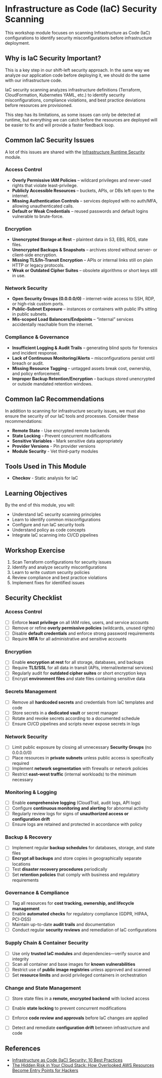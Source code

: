 # Infrastructure as Code (IaC) Security Scanning

This workshop module focuses on scanning Infrastructure as Code (IaC) configurations to identify security misconfigurations before infrastructure deployment.

## Why is IaC Security Important?
This is a key step in our shift-left security approach. In the same way we analyze our application code before deploying it, we should do the same with our infrastructure code.

IaC security scanning analyzes infrastructure definitions (Terraform, CloudFormation, Kubernetes YAML, etc.) to identify security misconfigurations, compliance violations, and best practice deviations before resources are provisioned.

This step has its limitations, as some issues can only be detected at runtime, but everything we can catch before the resources are deployed will be easier to fix and will provide a faster feedback loop.

## Common IaC Security Issues

A lot of this issues are shared with the [Infrastructure Runtime Security](../runtime_infra_scan/) module.

### Access Control
- **Overly Permissive IAM Policies** – wildcard privileges and never-used rights that violate least-privilege.
- **Publicly Accessible Resources** – buckets, APIs, or DBs left open to the internet.
- **Missing Authentication Controls** – services deployed with no auth/MFA, allowing unauthenticated calls.
- **Default or Weak Credentials** – reused passwords and default logins vulnerable to brute-force.

### Encryption
- **Unencrypted Storage at Rest** – plaintext data in S3, EBS, RDS, state files.
- **Unencrypted Backups & Snapshots** – archives stored without server- or client-side encryption.
- **Missing TLS/In-Transit Encryption** – APIs or internal links still on plain HTTP or legacy protocols.
- **Weak or Outdated Cipher Suites** – obsolete algorithms or short keys still in use.

### Network Security
- **Open Security Groups (0.0.0.0/0)** – internet-wide access to SSH, RDP, or high-risk custom ports.
- **Public-Subnet Exposure** – instances or containers with public IPs sitting in public subnets.
- **Mis-scoped Load Balancers/Endpoints** – “internal” services accidentally reachable from the internet.

### Compliance & Governance
- **Insufficient Logging & Audit Trails** – generating blind spots for forensics and incident response.
- **Lack of Continuous Monitoring/Alerts** – misconfigurations persist until breach or audit.
- **Missing Resource Tagging** – untagged assets break cost, ownership, and policy enforcement.
- **Improper Backup Retention/Encryption** – backups stored unencrypted or outside mandated retention windows.

## Common IaC Recommendations

In addition to scanning for infrastructure security issues, we must also ensure the security of our IaC tools and processes. Consider these recommendations:

- **Remote State** - Use encrypted remote backends
- **State Locking** - Prevent concurrent modifications
- **Sensitive Variables** - Mark sensitive data appropriately
- **Provider Versions** - Pin provider versions
- **Module Security** - Vet third-party modules

## Tools Used in This Module

- **Checkov** - Static analysis for IaC

## Learning Objectives

By the end of this module, you will:
- Understand IaC security scanning principles
- Learn to identify common misconfigurations
- Configure and run IaC security tools
- Understand policy as code concepts
- Integrate IaC scanning into CI/CD pipelines

## Workshop Exercise

1. Scan Terraform configurations for security issues
2. Identify and analyze security misconfigurations
3. Learn to write custom security policies
4. Review compliance and best practice violations
5. Implement fixes for identified issues

## Security Checklist

### Access Control

- [ ] Enforce **least privilege** on all IAM roles, users, and service accounts
- [ ] Remove or refine **overly permissive policies** (wildcards, unused rights)
- [ ] Disable **default credentials** and enforce strong password requirements
- [ ] Require **MFA** for all administrative and sensitive accounts

### Encryption

- [ ] Enable **encryption at rest** for all storage, databases, and backups
- [ ] Require **TLS/SSL** for all data in transit (APIs, internal/external services)
- [ ] Regularly audit for **outdated cipher suites** or short encryption keys
- [ ] Encrypt **environment files** and state files containing sensitive data

### Secrets Management

- [ ] Remove all **hardcoded secrets** and credentials from IaC templates and code
- [ ] Store secrets in a **dedicated vault** or secret manager
- [ ] Rotate and revoke secrets according to a documented schedule
- [ ] Ensure CI/CD pipelines and scripts never expose secrets in logs

### Network Security

- [ ] Limit public exposure by closing all unnecessary **Security Groups** (no 0.0.0.0/0)
- [ ] Place resources in **private subnets** unless public access is specifically required
- [ ] Implement **network segmentation** with firewalls or network policies
- [ ] Restrict **east–west traffic** (internal workloads) to the minimum necessary

### Monitoring & Logging

- [ ] Enable **comprehensive logging** (CloudTrail, audit logs, API logs)
- [ ] Configure **continuous monitoring and alerting** for abnormal activity
- [ ] Regularly review logs for signs of **unauthorized access or configuration drift**
- [ ] Ensure logs are retained and protected in accordance with policy

### Backup & Recovery

- [ ] Implement regular **backup schedules** for databases, storage, and state files
- [ ] **Encrypt all backups** and store copies in geographically separate locations
- [ ] Test **disaster recovery procedures** periodically
- [ ] Set **retention policies** that comply with business and regulatory requirements

### Governance & Compliance

- [ ] Tag all resources for **cost tracking, ownership, and lifecycle management**
- [ ] Enable **automated checks** for regulatory compliance (GDPR, HIPAA, PCI-DSS)
- [ ] Maintain up-to-date **audit trails** and documentation
- [ ] Conduct regular **security reviews** and remediation of IaC configurations

### Supply Chain & Container Security

- [ ] Use only **trusted IaC modules** and dependencies—verify source and integrity
- [ ] Scan all container and base images for **known vulnerabilities**
- [ ] Restrict use of **public image registries** unless approved and scanned
- [ ] Set **resource limits** and avoid privileged containers in orchestration

### Change and State Management

- [ ] Store state files in a **remote, encrypted backend** with locked access
- [ ] Enable **state locking** to prevent concurrent modifications
- [ ] Enforce **code review and approvals** before IaC changes are applied
- [ ] Detect and remediate **configuration drift** between infrastructure and code


## References
- [Infrastructure as Code (IaC) Security: 10 Best Practices](https://spacelift.io/blog/infrastructure-as-code-iac-security)
- [The Hidden Risk in Your Cloud Stack: How Overlooked AWS Resources Become Entry Points for Hackers](https://cloudsecurityalliance.org/blog/2025/05/22/the-hidden-risk-in-your-cloud-stack-how-overlooked-aws-resources-become-entry-points-for-hackers#)